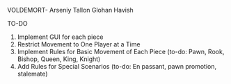 VOLDEMORT-
Arseniy
Tallon
Glohan
Havish

TO-DO
1. Implement GUI for each piece
2. Restrict Movement to One Player at a Time
3. Implement Rules for Basic Movement of Each Piece (to-do: Pawn, Rook, Bishop, Queen, King, Knight)
4. Add Rules for Special Scenarios (to-do: En passant, pawn promotion, stalemate)
